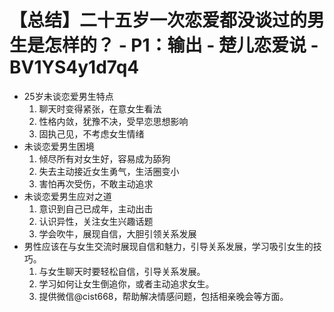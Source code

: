 # 【总结】二十五岁一次恋爱都没谈过的男生是怎样的？ - P1：输出 - 楚儿恋爱说 - BV1YS4y1d7q4

-   25岁未谈恋爱男生特点
    1.  聊天时变得紧张，在意女生看法
    2.  性格内敛，犹豫不决，受早恋思想影响
    3.  固执己见，不考虑女生情绪
-   未谈恋爱男生困境
    1.  倾尽所有对女生好，容易成为舔狗
    2.  失去主动接近女生勇气，生活圈变小
    3.  害怕再次受伤，不敢主动追求
-   未谈恋爱男生应对之道
    1.  意识到自己已成年，主动出击
    2.  认识异性，关注女生兴趣话题
    3.  学会吹牛，展现自信，大胆引领关系发展
-   男性应该在与女生交流时展现自信和魅力，引导关系发展，学习吸引女生的技巧。
    1.  与女生聊天时要轻松自信，引导关系发展。
    2.  学习如何让女生倒追你，或者主动追求女生。
    3.  提供微信@cist668，帮助解决情感问题，包括相亲晚会等方面。